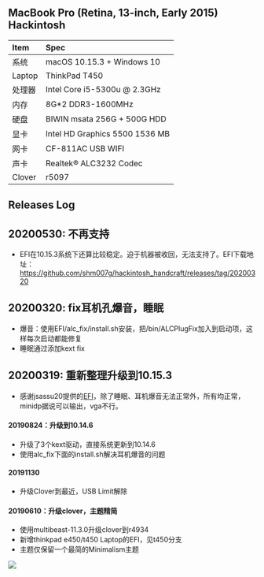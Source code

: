 ## MacBook Pro (Retina, 13-inch, Early 2015) Hackintosh

| Item | Spec |
|:------|:------|
|系统   | macOS 10.15.3 + Windows 10 |
|Laptop| ThinkPad T450 |
|处理器 | Intel Core i5-5300u @ 2.3GHz |
|内存   | 8G*2 DDR3-1600MHz |
|硬盘   | BIWIN msata 256G + 500G HDD |
|显卡   | Intel HD Graphics 5500 1536 MB|
|网卡   | CF-811AC USB WIFI |
|声卡   | Realtek® ALC3232 Codec |
|Clover| r5097 |


## Releases Log

## 20200530: 不再支持
  - EFI在10.15.3系统下还算比较稳定。迫于机器被收回，无法支持了。EFI下载地址：https://github.com/shm007g/hackintosh_handcraft/releases/tag/20200320 

## 20200320: fix耳机孔爆音，睡眠
  - 爆音：使用EFI/alc_fix/install.sh安装，把/bin/ALCPlugFix加入到启动项，这样每次启动都能修复
  - 睡眠通过添加kext fix

## 20200319: 重新整理升级到10.15.3
  - 感谢jsassu20提供的[EFI](https://github.com/jsassu20/Lenovo-ThinkPad-T450-macOS-Catalina)，除了睡眠、耳机爆音无法正常外，所有均正常，minidp据说可以输出，vga不行。

#### 20190824：升级到10.14.6
  - 升级了3个kext驱动，直接系统更新到10.14.6
  - 使用alc_fix下面的install.sh解决耳机爆音的问题

#### 20191130
  - 升级Clover到最近，USB Limit解除

#### 20190610：升级clover，主题精简
  - 使用multibeast-11.3.0升级clover到r4934
  - 新增thinkpad e450/t450 Laptop的EFI，见t450分支
  - 主题仅保留一个最简的Minimalism主题

![](EFI/CLOVER/themes/Minimalism/screenshot.png)
